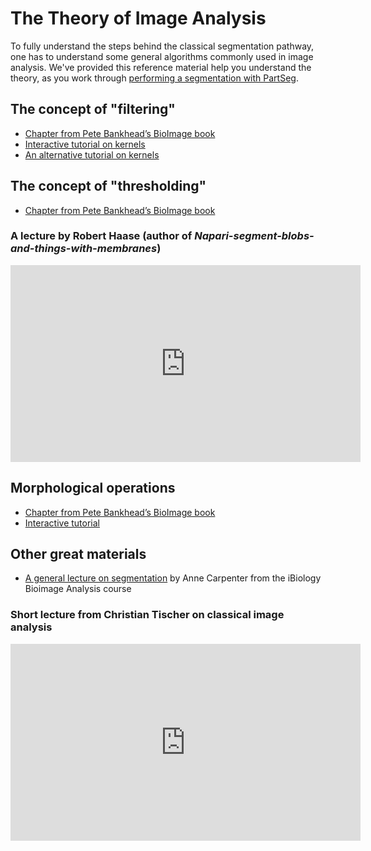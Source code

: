 # The Theory of Image Analysis

To fully understand the steps behind the classical segmentation pathway, one has to understand some general algorithms commonly used in image analysis. We've provided this reference material help you understand the theory, as you work through [performing a segmentation with PartSeg](partseg-nuclei.md). 

## The concept of "filtering"

- [Chapter from Pete Bankhead’s BioImage book](https://bioimagebook.github.io/chapters/2-processing/4-filters/filters.html)
- [Interactive tutorial on kernels](https://www.olympus-lifescience.com/en/microscope-resource/primer/java/digitalimaging/processing/convolutionkernels/)
- [An alternative tutorial on kernels](https://setosa.io/ev/image-kernels/)

## The concept of "thresholding"

- [Chapter from Pete Bankhead’s BioImage book](https://bioimagebook.github.io/chapters/2-processing/3-thresholding/thresholding.html)

### A lecture by Robert Haase (author of *Napari-segment-blobs-and-things-with-membranes*)

<center><iframe width="560" height="315" src="https://www.youtube.com/embed/LT8L3vSLQ2Q" title="YouTube video player" frameborder="0" allow="accelerometer; autoplay; clipboard-write; encrypted-media; gyroscope; picture-in-picture" allowfullscreen></iframe></center>

## Morphological operations

- [Chapter from Pete Bankhead’s BioImage book](https://bioimagebook.github.io/chapters/2-processing/4-filters/filters.html)
- [Interactive tutorial](https://micro.magnet.fsu.edu/primer/java/digitalimaging/russ/erosiondilation/index.html)

## Other great materials

- [A general lecture on segmentation](https://www.ibiology.org/techniques/bioimage-analysis/#part-3) by Anne Carpenter from the iBiology Bioimage Analysis course

### Short lecture from Christian Tischer on classical image analysis

<center><iframe width="560" height="315" src="https://www.youtube.com/embed/0PP38Z0CNMI" title="YouTube video player" frameborder="0" allow="accelerometer; autoplay; clipboard-write; encrypted-media; gyroscope; picture-in-picture" allowfullscreen></iframe></center>
